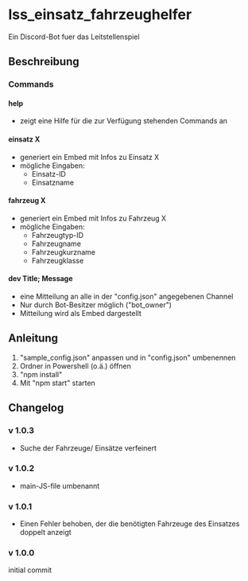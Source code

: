 # lss_einsatz_fahrzeughelfer

Ein Discord-Bot fuer das Leitstellenspiel

## Beschreibung

### Commands

#### help

-   zeigt eine Hilfe für die zur Verfügung stehenden Commands an

#### einsatz X

-   generiert ein Embed mit Infos zu Einsatz X
-   mögliche Eingaben:
    -   Einsatz-ID
    -   Einsatzname

#### fahrzeug X

-   generiert ein Embed mit Infos zu Fahrzeug X
-   mögliche Eingaben:
    -   Fahrzeugtyp-ID
    -   Fahrzeugname
    -   Fahrzeugkurzname
    -   Fahrzeugklasse

#### dev Title; Message

-   eine Mitteilung an alle in der "config.json" angegebenen Channel
-   Nur durch Bot-Besitzer möglich ("bot_owner")
-   Mitteilung wird als Embed dargestellt

## Anleitung

1. "sample_config.json" anpassen und in "config.json" umbenennen
2. Ordner in Powershell (o.ä.) öffnen
3. "npm install"
4. Mit "npm start" starten

## Changelog

### v 1.0.3

-   Suche der Fahrzeuge/ Einsätze verfeinert

### v 1.0.2

-   main-JS-file umbenannt

### v 1.0.1

-   Einen Fehler behoben, der die benötigten Fahrzeuge des Einsatzes doppelt anzeigt

### v 1.0.0

initial commit
